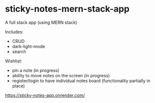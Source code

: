 # sticky-notes-mern-stack-app

A full stack app (using MERN stack) 

Includes:
- CRUD
- dark-light-mode
- search

Wishlist:
- pin a note (in progress)
- ability to move notes on the screen (in progress)
- register/login to have individual notes board (functionality partially in place)

https://sticky-notes-app.onrender.com/
